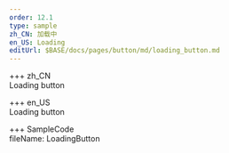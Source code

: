 ```yaml
---   
order: 12.1  
type: sample  
zh_CN: 加载中
en_US: Loading
editUrl: $BASE/docs/pages/button/md/loading_button.md
---     
```



+++ zh_CN   
Loading button

+++ en_US   
Loading button   

+++ SampleCode  
fileName: LoadingButton